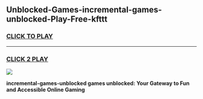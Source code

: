 
## Unblocked-Games-incremental-games-unblocked-Play-Free-kfttt
<h3>
<a href="https://premium76.site?title=incremental-games-unblocked&ref=18A1">CLICK TO PLAY</a></h3>
<hr>

<h3>
<a href="https://premium76.site?title=incremental-games-unblocked&ref=18A1">CLICK 2 PLAY</a>
  
</h3>

<a href="https://premium76.site?title=incremental-games-unblocked&ref=18A1"><img src="https://clearcache.store/games.png"></a>


**incremental-games-unblocked games unblocked: Your Gateway to Fun and Accessible Online Gaming**

